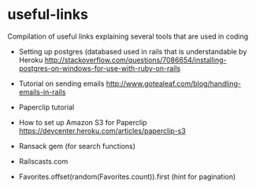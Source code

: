 # useful-links
Compilation of useful links explaining several tools that are used in coding

- Setting up postgres (databased used in rails that is understandable by Heroku
http://stackoverflow.com/questions/7086654/installing-postgres-on-windows-for-use-with-ruby-on-rails

- Tutorial on sending emails
http://www.gotealeaf.com/blog/handling-emails-in-rails

- Paperclip tutorial

- How to set up Amazon S3 for Paperclip
https://devcenter.heroku.com/articles/paperclip-s3

- Ransack gem (for search functions)

- Railscasts.com

- Favorites.offset(random(Favorites.count)).first  (hint for pagination)
